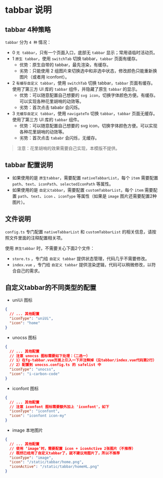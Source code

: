 # tabbar 说明

## tabbar 4种策略

`tabbar` 分为 `4 种` 情况：

- 0 `无 tabbar`，只有一个页面入口，底部无 `tabbar` 显示；常用语临时活动页。
- 1 `原生 tabbar`，使用 `switchTab` 切换 tabbar，`tabbar` 页面有缓存。
  - 优势：原生自带的 tabbar，最先渲染，有缓存。
  - 劣势：只能使用 2 组图片来切换选中和非选中状态，修改颜色只能重新换图片（或者用 iconfont）。
- 2 `有缓存自定义 tabbar`，使用 `switchTab` 切换 tabbar，`tabbar` 页面有缓存。使用了第三方 UI 库的 `tabbar` 组件，并隐藏了原生 `tabbar` 的显示。
  - 优势：可以随意配置自己想要的 `svg icon`，切换字体颜色方便。有缓存。可以实现各种花里胡哨的动效等。
  - 劣势：首次点击 tababr 会闪烁。
- 3 `无缓存自定义 tabbar`，使用 `navigateTo` 切换 `tabbar`，`tabbar` 页面无缓存。使用了第三方 UI 库的 `tabbar` 组件。
  - 优势：可以随意配置自己想要的 svg icon，切换字体颜色方便。可以实现各种花里胡哨的动效等。
  - 劣势：首次点击 `tababr` 会闪烁，无缓存。

> 注意：花里胡哨的效果需要自己实现，本模版不提供。

## tabbar 配置说明

- 如果使用的是 `原生tabbar`，需要配置 `nativeTabbarList`，每个 `item` 需要配置 `path`、`text`、`iconPath`、`selectedIconPath` 等属性。
- 如果使用的是  `自定义tabbar`，需要配置 `customTabbarList`，每个 `item` 需要配置 `path`、`text`、`icon` 、`iconType` 等属性（如果是 `image` 图片还需要配置2种图片）。

## 文件说明

`config.ts` 专门配置 `nativeTabbarList` 和 `customTabbarList` 的相关信息，请按照文件里面的注释配置相关项。

使用 `原生tabbar` 时，不需要关心下面2个文件：
- `store.ts` ，专门给 `自定义 tabbar` 提供状态管理，代码几乎不需要修改。
- `index.vue` ，专门给 `自定义 tabbar` 提供渲染逻辑，代码可以稍微修改，以符合自己的需求。

## 自定义tabbar的不同类型的配置

- uniUi 图标

 ```json
 {
   // ... 其他配置
   "iconType": "uniUi",
   "icon": "home"
 }
  ```
- unocss 图标

 ```json
 {
   // ... 其他配置
   // 注意 unocss 图标需要如下处理：（二选一）
   // 1）在fg-tabbar.vue页面上引入一下并注释掉（见tabbar/index.vue代码第2行）
   // 2）配置到 unocss.config.ts 的 safelist 中
   "iconType": "unocss",
   "icon": "i-carbon-code"
 }
  ```
- iconfont 图标

 ```json
 {
   // ... 其他配置
   // 注意 iconfont 图标需要额外加上 'iconfont'，如下
   "iconType": "iconfont",
   "icon": "iconfont icon-my"
 }
  ```
- image 本地图片

 ```json
 {
   // ... 其他配置
   // 使用 ‘image’时，需要配置 icon + iconActive 2张图片（不推荐）
   // 既然已经用了自定义tabbar了，就不建议用图片了，所以不推荐
   "iconType": "image",
   "icon": "/static/tabbar/home.png",
   "iconActive": "/static/tabbar/homeHL.png"
 }
  ```
